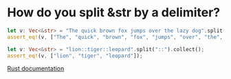 # How do you split &str by a delimiter?

```rust
let v: Vec<&str> = "The quick brown fox jumps over the lazy dog".split(' ').collect();
assert_eq!(v, ["The", "quick", "brown", "fox", "jumps", "over", "the", "lazy", "dog"]);

let v: Vec<&str> = "lion::tiger::leopard".split("::").collect();
assert_eq!(v, ["lion", "tiger", "leopard"]);
```

[Rust documentation](https://doc.rust-lang.org/std/primitive.str.html#method.split)
